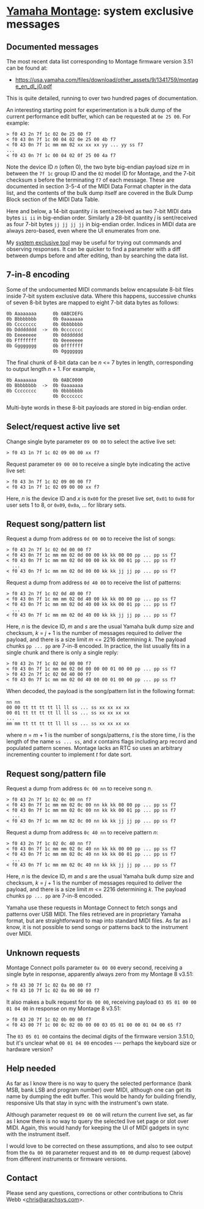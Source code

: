 # [Yamaha Montage](/montage/): system exclusive messages

## Documented messages

The most recent data list corresponding to Montage firmware version 3.51 can
be found at:

  - <https://usa.yamaha.com/files/download/other_assets/9/1341759/montage_en_dl_j0.pdf>

This is quite detailed, running to over two hundred pages of documentation.

An interesting starting point for experimentation is a bulk dump of the
current performance edit buffer, which can be requested at `0e 25 00`. For
example:

```
> f0 43 2n 7f 1c 02 0e 25 00 f7
< f0 43 0n 7f 1c 00 04 02 0e 25 00 4b f7
< f0 43 0n 7f 1c mm mm 02 xx xx xx yy ... yy ss f7
...
< f0 43 0n 7f 1c 00 04 02 0f 25 00 4a f7
```

Note the device ID _n_ (often 0), the two byte big-endian payload size _m_
in between the `7f 1c` group ID and the `02` model ID for Montage, and the
7-bit checksum _s_ before the terminating `f7` of each message. These are
documented in section 3-5-4 of the MIDI Data Format chapter in the data
list, and the contents of the bulk dump itself are covered in the Bulk Dump
Block section of the MIDI Data Table.

Here and below, a 14-bit quantity _i_ is sent/received as two 7-bit MIDI
data bytes `ii ii` in big-endian order. Similarly a 28-bit quantity _j_ is
sent/received as four 7-bit bytes `jj jj jj jj` in big-endian order. Indices
in MIDI data are always zero-based, even where the UI enumerates from one.

My [system exclusive tool](https://arachsys.github.io/webmidi/sysex) may be
useful for trying out commands and observing responses. It can be quicker to
find a parameter with a diff between dumps before and after editing, than by
searching the data list.


## 7-in-8 encoding

Some of the undocumented MIDI commands below encapsulate 8-bit files inside
7-bit system exclusive data. Where this happens, successive chunks of seven
8-bit bytes are mapped to eight 7-bit data bytes as follows:

```
0b Aaaaaaaa      0b 0ABCDEFG
0b Bbbbbbbb      0b 0aaaaaaa
0b Cccccccc      0b 0bbbbbbb
0b Dddddddd  ->  0b 0ccccccc
0b Eeeeeeee      0b 0ddddddd
0b Ffffffff      0b 0eeeeeee
0b Gggggggg      0b 0fffffff
                 0b 0ggggggg
```

The final chunk of 8-bit data can be _n_ <= 7 bytes in length, corresponding
to output length _n_ + 1. For example,

```
0b Aaaaaaaa      0b 0ABC0000
0b Bbbbbbbb  ->  0b 0aaaaaaa
0b Cccccccc      0b 0bbbbbbb
                 0b 0ccccccc
```

Multi-byte words in these 8-bit payloads are stored in big-endian order.


## Select/request active live set

Change single byte parameter `09 00 00` to select the active live set:

```
> f0 43 1n 7f 1c 02 09 00 00 xx f7
```

Request parameter `09 00 00` to receive a single byte indicating the active
live set:

```
> f0 43 3n 7f 1c 02 09 00 00 f7
< f0 43 1n 7f 1c 02 09 00 00 xx f7
```

Here, _n_ is the device ID and _x_ is `0x00` for the preset live set, `0x01`
to `0x08` for user sets 1 to 8, or `0x09`, `0x0a`, ... for library sets.


## Request song/pattern list

Request a dump from address `0d 00 00` to receive the list of songs:

```
> f0 43 2n 7f 1c 02 0d 00 00 f7
< f0 43 0n 7f 1c mm mm 02 0d 00 00 kk kk 00 00 pp ... pp ss f7
< f0 43 0n 7f 1c mm mm 02 0d 00 00 kk kk 00 01 pp ... pp ss f7
  ...
< f0 43 0n 7f 1c mm mm 02 0d 00 00 kk kk jj jj pp ... pp ss f7
```

Request a dump from address `0d 40 00` to receive the list of patterns:

```
> f0 43 2n 7f 1c 02 0d 40 00 f7
< f0 43 0n 7f 1c mm mm 02 0d 40 00 kk kk 00 00 pp ... pp ss f7
< f0 43 0n 7f 1c mm mm 02 0d 40 00 kk kk 00 01 pp ... pp ss f7
  ...
< f0 43 0n 7f 1c mm mm 02 0d 40 00 kk kk jj jj pp ... pp ss f7
```

Here, _n_ is the device ID, _m_ and _s_ are the usual Yamaha bulk dump size
and checksum, _k_ = _j_ + 1 is the number of messages required to deliver
the payload, and there is a size limit _m_ <= 2216 determining _k_. The
payload chunks `pp ... pp` are 7-in-8 encoded. In practice, the list usually
fits in a single chunk and there is only a single reply:

```
> f0 43 2n 7f 1c 02 0d 00 00 f7
< f0 43 0n 7f 1c mm mm 02 0d 00 00 00 01 00 00 pp ... pp ss f7
> f0 43 2n 7f 1c 02 0d 40 00 f7
< f0 43 0n 7f 1c mm mm 02 0d 40 00 00 01 00 00 pp ... pp ss f7
```

When decoded, the payload is the song/pattern list in the following format:

```
nn nn
00 00 tt tt tt tt ll ll ss ... ss xx xx xx xx
00 01 tt tt tt tt ll ll ss ... ss xx xx xx xx
...
mm mm tt tt tt tt ll ll ss ... ss xx xx xx xx
```

where _n_ = _m_ + 1 is the number of songs/patterns, _t_ is the store time,
_l_ is the length of the name `ss ... ss`, and _x_ contains flags including
arp record and populated pattern scenes. Montage lacks an RTC so uses an
arbitrary incrementing counter to implement _t_ for date sort.


## Request song/pattern file

Request a dump from address `0c 00 nn` to receive song _n_.

```
> f0 43 2n 7f 1c 02 0c 00 nn f7
< f0 43 0n 7f 1c mm mm 02 0c 00 nn kk kk 00 00 pp ... pp ss f7
< f0 43 0n 7f 1c mm mm 02 0c 00 nn kk kk 00 01 pp ... pp ss f7
  ...
< f0 43 0n 7f 1c mm mm 02 0c 00 nn kk kk jj jj pp ... pp ss f7
```

Request a dump from address `0c 40 nn` to receive pattern _n_:

```
> f0 43 2n 7f 1c 02 0c 40 nn f7
< f0 43 0n 7f 1c mm mm 02 0c 40 nn kk kk 00 00 pp ... pp ss f7
< f0 43 0n 7f 1c mm mm 02 0c 40 nn kk kk 00 01 pp ... pp ss f7
  ...
< f0 43 0n 7f 1c mm mm 02 0c 40 nn kk kk jj jj pp ... pp ss f7
```

Here, _n_ is the device ID, _m_ and _s_ are the usual Yamaha bulk dump size
and checksum, _k_ = _j_ + 1 is the number of messages required to deliver
the payload, and there is a size limit _m_ <= 2216 determining _k_. The
payload chunks `pp ... pp` are 7-in-8 encoded.

Yamaha use these requests in Montage Connect to fetch songs and patterns
over USB MIDI. The files retrieved are in proprietary Yamaha format, but are
straightforward to map into standard MIDI files. As far as I know, it is not
possible to send songs or patterns back to the instrument over MIDI.


## Unknown requests

Montage Connect polls parameter `0a 00 00` every second, receiving a single
byte in response, apparently always zero from my Montage 8 v3.51:

```
> f0 43 30 7f 1c 02 0a 00 00 f7
< f0 43 10 7f 1c 02 0a 00 00 00 f7
```

It also makes a bulk request for `0b 00 00`, receiving payload `03 05 01 00
00 01 04 00` in response on my Montage 8 v3.51:

```
> f0 43 20 7f 1c 02 0b 00 00 f7
< f0 43 00 7f 1c 00 0c 02 0b 00 00 03 05 01 00 00 01 04 00 65 f7
```

The `03 05 01 00` contains the decimal digits of the firmware version
3.51.0, but it's unclear what `00 01 04 00` encodes --- perhaps the keyboard
size or hardware version?


## Help needed

As far as I know there is no way to query the selected performance (bank
MSB, bank LSB and program number) over MIDI, although one can get its name
by dumping the edit buffer. This would be handy for building friendly,
responsive UIs that stay in sync with the instrument's own state.

Although parameter request `09 00 00` will return the current live set, as
far as I know there is no way to query the selected live set page or slot
over MIDI. Again, this would handy for keeping the UI of MIDI gadgets in
sync with the instrument itself.

I would love to be corrected on these assumptions, and also to see output
from the `0a 00 00` parameter request and `0b 00 00` dump request (above)
from different instruments or firmware versions.


## Contact

Please send any questions, corrections or other contributions to
Chris Webb \<[chris@arachsys.com](mailto:chris@arachsys.com)>.

